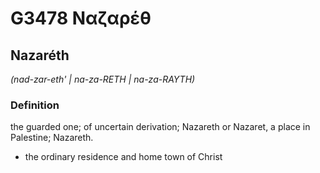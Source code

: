 # G3478 Ναζαρέθ

## Nazaréth

_(nad-zar-eth' | na-za-RETH | na-za-RAYTH)_

### Definition

the guarded one; of uncertain derivation; Nazareth or Nazaret, a place in Palestine; Nazareth.

- the ordinary residence and home town of Christ

